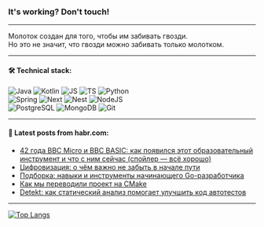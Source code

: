 ### It's working? Don't touch!

---
Молоток создан для того, чтобы им забивать гвозди. <br>
Но это не значит, что гвозди можно забивать только молотком.

---

#### 🛠️ Technical stack:

![Java](https://img.shields.io/badge/Java-informational?logo=Oracle&style=flat&logoColor=white&color=FF4500)
![Kotlin](https://img.shields.io/badge/Kotlin-informational?logo=Kotlin&style=flat&logoColor=white&color=774D97)
![JS](https://img.shields.io/badge/JS-informational?logo=javaScript&style=flat&logoColor=black&color=F7Df1E)
![TS](https://img.shields.io/badge/TypeScript-informational?logo=typeScript&style=flat&logoColor=black&color=017acc)
![Python](https://img.shields.io/badge/Python-informational?logo=Python&style=flat&logoColor=black&color=ffdd54) <br>
![Spring](https://img.shields.io/badge/SpringBoot-informational?logo=SpringBoot&style=flat&logoColor=white&color=6DB33F) 
![Next](https://img.shields.io/badge/Next.js-informational?logo=Next.js&style=flat&logoColor=white&color=3671a1)
![Nest](https://img.shields.io/badge/NestJS-informational?logo=NestJS&style=flat&logoColor=white&color=E0234E)
![NodeJS](https://img.shields.io/badge/NodeJS-informational?logo=node.js&style=flat&logoColor=white&color=70A760) <br>
![PostgreSQL](https://img.shields.io/badge/PostgreSQL-informational?logo=PostgreSQL&style=flat&logoColor=white&color=DAA520)
![MongoDB](https://img.shields.io/badge/MongoDB-informational?logo=MongoDB&style=flat&logoColor=white&color=870000)
![Git](https://img.shields.io/badge/Git-informational?logo=git&style=flat&logoColor=white&color=f74e28)

___

#### 💬 Latest posts from habr.com:

<!-- BLOG-POST-LIST:START -->
- [42 года BBC Micro и BBC BASIC: как появился этот образовательный инструмент и что с ним сейчас &lpar;спойлер — всё хорошо&rpar;](https://habr.com/ru/companies/sberbank/articles/780556/?utm_source=habrahabr&utm_medium=rss&utm_campaign=780556)
- [Цифровизация: о чём важно не забыть в начале пути](https://habr.com/ru/companies/oleg-bunin/articles/780504/?utm_source=habrahabr&utm_medium=rss&utm_campaign=780504)
- [Подборка: навыки и инструменты начинающего Go-разработчика](https://habr.com/ru/companies/yandex_praktikum/articles/779954/?utm_source=habrahabr&utm_medium=rss&utm_campaign=779954)
- [Как мы переводили проект на CMake](https://habr.com/ru/companies/swd_es/articles/773116/?utm_source=habrahabr&utm_medium=rss&utm_campaign=773116)
- [Detekt: как статический анализ помогает улучшить код автотестов](https://habr.com/ru/companies/yandex/articles/779152/?utm_source=habrahabr&utm_medium=rss&utm_campaign=779152)
<!-- BLOG-POST-LIST:END -->

---
[![Top Langs](https://github-readme-stats-git-master-advtsetting-gmailcom.vercel.app/api/top-langs/?username=zloylis&langs_count=10&hide_title=false&title_color=e6edf3&size_weight=0.5&count_weight=0.5&layout=compact&hide_border=true&theme=dracula)](https://github.com/zloylis)

<!-- ![GitHub stats](https://github-readme-stats-git-master-advtsetting-gmailcom.vercel.app/api?username=zloylis&show_icons=true&hide_border=true&theme=dracula&hide_title=true&include_all_commits=true&count_private=true&hide=contribs&hide_rank=true) -->
